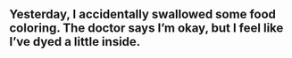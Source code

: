 ## Yesterday, I accidentally swallowed some food coloring. The doctor says I’m okay, but I feel like I’ve dyed a little inside.
